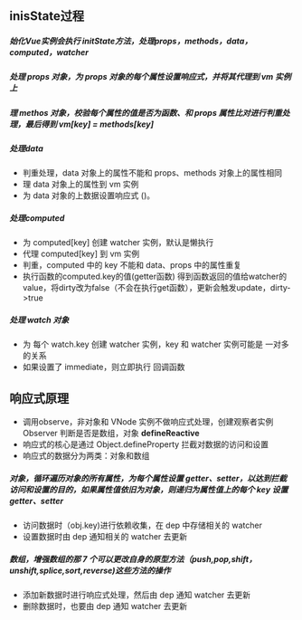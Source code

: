 ## inisState过程
##### 始化Vue实例会执行 initState方法，处理props，methods，data，computed，watcher
##### 处理 props 对象，为 props 对象的每个属性设置响应式，并将其代理到 vm 实例上
##### 理 methos 对象，校验每个属性的值是否为函数、和 props 属性比对进行判重处理，最后得到 vm[key] = methods[key]
##### 处理data
+ 判重处理，data 对象上的属性不能和 props、methods 对象上的属性相同
+ 理 data 对象上的属性到 vm 实例
+ 为 data 对象的上数据设置响应式 ()。
##### 处理computed
+ 为 computed[key] 创建 watcher 实例，默认是懒执行
+ 代理 computed[key] 到 vm 实例
+ 判重，computed 中的 key 不能和 data、props 中的属性重复
+ 执行函数的computed.key的值(getter函数) 得到函数返回的值给watcher的value，将dirty改为false（不会在执行get函数），更新会触发update，dirty->true
##### 处理 watch 对象
+ 为 每个 watch.key 创建 watcher 实例，key 和 watcher 实例可能是 一对多 的关系
+ 如果设置了 immediate，则立即执行 回调函数

## 响应式原理
+ 调用observe，非对象和 VNode 实例不做响应式处理，创建观察者实例 Observer 判断是否是数组，对象 __defineReactive__
+ 响应式的核心是通过 Object.defineProperty 拦截对数据的访问和设置
+ 响应式的数据分为两类：对象和数组
##### 对象，循环遍历对象的所有属性，为每个属性设置 getter、setter，以达到拦截访问和设置的目的，如果属性值依旧为对象，则递归为属性值上的每个 key 设置 getter、setter
+ 访问数据时（obj.key)进行依赖收集，在 dep 中存储相关的 watcher
+ 设置数据时由 dep 通知相关的 watcher 去更新
##### 数组，增强数组的那 7 个可以更改自身的原型方法（push,pop,shift，unshift,splice,sort,reverse)这些方法的操作
+ 添加新数据时进行响应式处理，然后由 dep 通知 watcher 去更新
+ 删除数据时，也要由 dep 通知 watcher 去更新
